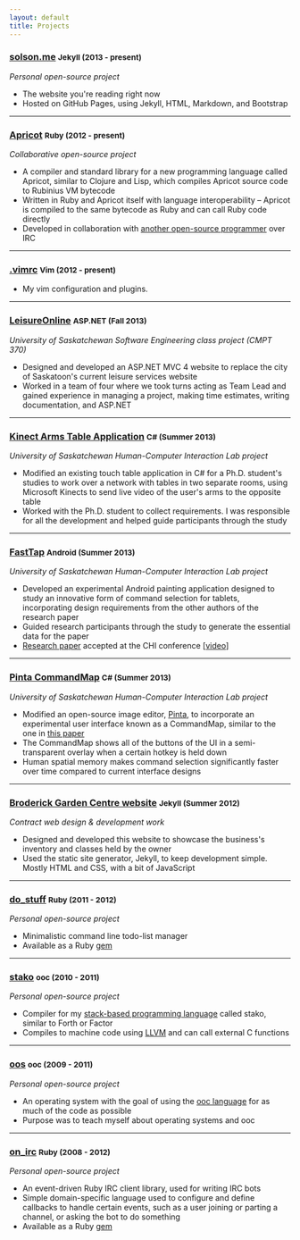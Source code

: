 ```yaml
---
layout: default
title: Projects
---
```


### [solson.me](http://github.com/tsion/tsion.github.io) <small>Jekyll (2013 - present)</small>
_Personal open-source project_

* The website you're reading right now
* Hosted on GitHub Pages, using Jekyll, HTML, Markdown, and Bootstrap

---

### [Apricot](http://github.com/apricot-lang/apricot) <small>Ruby (2012 - present)</small>
_Collaborative open-source project_

* A compiler and standard library for a new programming language called
  Apricot, similar to Clojure and Lisp, which compiles Apricot source code to
  Rubinius VM bytecode
* Written in Ruby and Apricot itself with language interoperability – Apricot
  is compiled to the same bytecode as Ruby and can call Ruby code directly
* Developed in collaboration with [another open-source
  programmer](http://github.com/programble) over IRC

---

### [.vimrc](http://github.com/tsion/dotvim) <small>Vim (2012 - present)</small>

* My vim configuration and plugins.

---

### [LeisureOnline](http://github.com/LeisureSoft/LeisureOnline) <small>ASP.NET (Fall 2013)</small>
_University of Saskatchewan Software Engineering class project (CMPT 370)_

* Designed and developed an ASP.NET MVC 4 website to replace the city of
  Saskatoon's current leisure services website
* Worked in a team of four where we took turns acting as Team Lead and gained
  experience in managing a project, making time estimates, writing
  documentation, and ASP.NET

---

### [Kinect Arms Table Application](http://github.com/tsion/DSAE) <small>C# (Summer 2013)</small>
_University of Saskatchewan Human-Computer Interaction Lab project_

* Modified an existing touch table application in C# for a Ph.D. student's
  studies to work over a network with tables in two separate rooms, using
  Microsoft Kinects to send live video of the user's arms to the opposite
  table
* Worked with the Ph.D. student to collect requirements. I was responsible for
  all the development and helped guide participants through the study

---

### [FastTap](http://github.com/tsion/FastTap) <small>Android (Summer 2013)</small>
_University of Saskatchewan Human-Computer Interaction Lab project_

* Developed an experimental Android painting application designed to study
  an innovative form of command selection for tablets, incorporating design
  requirements from the other authors of the research paper
* Guided research participants through the study to generate the essential
  data for the paper
* [Research paper](/FastTap.pdf) accepted at the CHI conference \[[video](http://youtu.be/1Yz-qQ8RA5g)\]

---

### [Pinta CommandMap](http://github.com/tsion/Pinta) <small>C# (Summer 2013)</small>
_University of Saskatchewan Human-Computer Interaction Lab project_

* Modified an open-source image editor, [Pinta](http://pinta-project.com), to
  incorporate an experimental user interface known as a CommandMap, similar to
  the one in [this
  paper](http://www.cosc.canterbury.ac.nz/andrew.cockburn/papers/commandMap-finalCamera.pdf)
* The CommandMap shows all of the buttons of the UI in a semi-transparent
  overlay when a certain hotkey is held down
* Human spatial memory makes command selection significantly faster over time
  compared to current interface designs

---

### [Broderick Garden Centre website](http://broderickgardens.ca) <small>Jekyll (Summer 2012)</small>
_Contract web design & development work_

* Designed and developed this website to showcase the business's inventory and
  classes held by the owner
* Used the static site generator, Jekyll, to keep development simple. Mostly
  HTML and CSS, with a bit of JavaScript

---

### [do\_stuff](http://github.com/tsion/do_stuff) <small>Ruby (2011 - 2012)</small>
_Personal open-source project_

* Minimalistic command line todo-list manager
* Available as a Ruby [gem](https://rubygems.org/gems/do_stuff)

---

### [stako](http://github.com/tsion/stako) <small>ooc (2010 - 2011)</small>
_Personal open-source project_

* Compiler for my [stack-based programming language](http://en.wikipedia.org/wiki/Stack-oriented_programming_language) called stako, similar to Forth or Factor
* Compiles to machine code using [LLVM](http://llvm.org) and can call external
  C functions

---

### [oos](http://github.com/tsion/oos) <small>ooc (2009 - 2011)</small>
_Personal open-source project_

* An operating system with the goal of using the [ooc
  language](http://ooc-lang.org) for as much of the code as possible
* Purpose was to teach myself about operating systems and ooc

---

### [on\_irc](http://github.com/tsion/on_irc) <small>Ruby (2008 - 2012)</small>
_Personal open-source project_

* An event-driven Ruby IRC client library, used for writing IRC bots
* Simple domain-specific language used to configure and define callbacks to
  handle certain events, such as a user joining or parting a channel, or
  asking the bot to do something
* Available as a Ruby [gem](https://rubygems.org/gems/on_irc)
